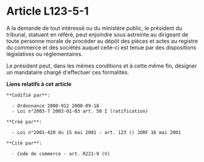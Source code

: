 # Article L123-5-1

A la demande de tout intéressé ou du ministère public, le président du tribunal, statuant en référé, peut enjoindre sous
astreinte au dirigeant de toute personne morale de procéder au dépôt des pièces et actes au registre du commerce et des
sociétés auquel celle-ci est tenue par des dispositions législatives ou réglementaires.

Le président peut, dans les mêmes conditions et à cette même fin, désigner un mandataire chargé d'effectuer ces formalités.

**Liens relatifs à cet article**

	**Codifié par**:

	  - Ordonnance 2000-912 2000-09-18
	  - Loi n°2003-7 2003-01-03 art. 50 I (ratification)

	**Créé par**:

	  - Loi n°2001-420 du 15 mai 2001 - art. 123 () JORF 16 mai 2001

	**Cité par**:

	  - Code de commerce - art. R221-9 (V)
